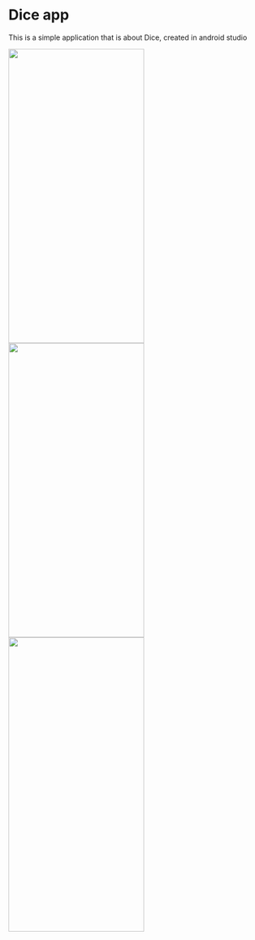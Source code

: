 # Dice app
This is a simple application that is about Dice, created in android studio

<img src="https://i.postimg.cc/2yNY81CJ/Screenshot-20231212-105636.png" width="267" height="580">
<img src="https://i.postimg.cc/W4JNbd7C/Screenshot-20231212-105723.png" width="267" height="580">
<img src="https://i.postimg.cc/YCNcXQbp/Screenshot-20231212-105740.png" width="267" height="580">

